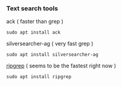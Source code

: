 ### Text search tools
ack ( faster than grep )
```
sudo apt install ack
```

silversearcher-ag ( very fast grep )
```
sudo apt install silversearcher-ag
```

[ripgrep](https://github.com/BurntSushi/ripgrep) ( seems to be the fastest right now )

```
sudo apt install ripgrep
```


